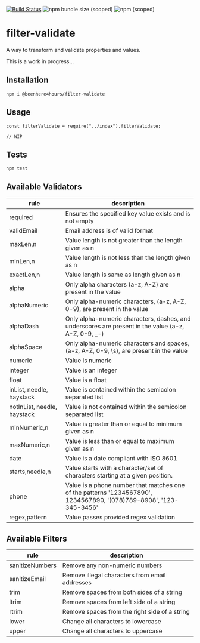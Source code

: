 [![Build Status](https://travis-ci.org/beenhere4hours/filter-validate.svg?branch=master)](https://travis-ci.org/beenhere4hours/filter-validate)
![npm bundle size (scoped)](https://img.shields.io/bundlephobia/min/@beenhere4hours/filter-validate)
![npm (scoped)](https://img.shields.io/npm/v/@beenhere4hours/filter-validate)



filter-validate
=====

A way to transform and validate properties and values.

This is a work in progress...

## Installation
`npm i @beenhere4hours/filter-validate`

## Usage

```
const filterValidate = require("../index").filterValidate;

// WIP
```

## Tests

  `npm test`
  
## Available Validators

|rule               |description                                               |
|-------------------|----------------------------------------------------------|
|required|Ensures the specified key value exists and is not empty|
|validEmail |Email address is of valid format|
|maxLen,n |Value length is not greater than the length given as n|
|minLen,n |Value length is not less than the length given as n|
|exactLen,n |Value length is same as length given as n|
|alpha |Only alpha characters (a-z, A-Z) are present in the value|
|alphaNumeric |Only alpha-numeric characters, (a-z, A-Z, 0-9), are present in the value|
|alphaDash |Only alpha-numeric characters, dashes, and underscores are present in the value (a-z, A-Z, 0-9, _-)|
|alphaSpace |Only alpha-numeric characters and spaces, (a-z, A-Z, 0-9, \s), are present in the value|
|numeric |Value is numeric|
|integer |Value is an integer|
|float   |Value is a float|
|inList, needle, haystack |Value is contained within the semicolon separated list|
|notInList, needle, haystack |Value is not contained within the semicolon separated list|
|minNumeric,n  |Value is greater than or equal to minimum given as n|
|maxNumeric,n  |Value is less than or equal to maximum given as n|
|date          |Value is a date compliant with ISO 8601|
|starts,needle,n    |Value starts with a character/set of characters starting at a given position.|
|phone              |Value is a phone number that matches one of the patterns '1234567890', 1234567890, '(078)789-8908', '123-345-3456'|
|regex,pattern      |Value passes provided regex validation|

## Available Filters

|rule               |description                                               |
|-------------------|----------------------------------------------------------|
|sanitizeNumbers    |Remove any non-numeric numbers|
|sanitizeEmail      |Remove illegal characters from email addresses|
|trim               |Remove spaces from both sides of a string|
|ltrim              |Remove spaces from left side of a string|
|rtrim              |Remove spaces from the right side of a string|
|lower              |Change all characters to lowercase|
|upper              |Change all characters to uppercase|

